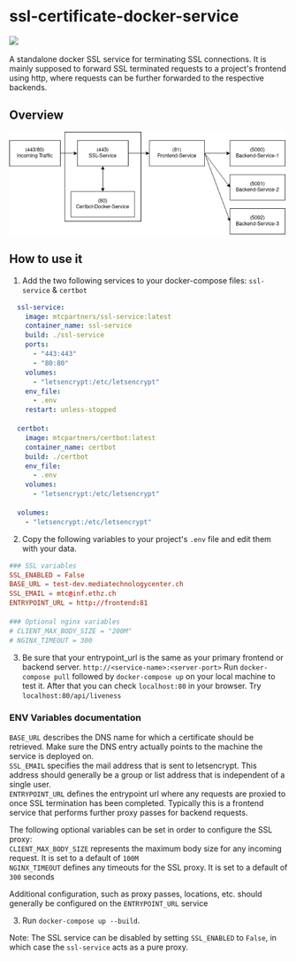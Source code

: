 # ssl-certificate-docker-service
<img src="https://img.shields.io/static/v1?label=status&message=in-review&color=orange">

A standalone docker SSL service for terminating SSL connections. It is mainly supposed to forward SSL terminated requests to a project's frontend using http, where requests can be further forwarded to the respective backends.

## Overview
<img src="example-frontend/SSL-Service-Overview.png" width="500" alt="ssl-overview">

## How to use it
1. Add the two following services to your docker-compose files: `ssl-service` & `certbot`
```yaml
  ssl-service:
    image: mtcpartners/ssl-service:latest
    container_name: ssl-service
    build: ./ssl-service
    ports:
      - "443:443"
      - "80:80"
    volumes:
      - "letsencrypt:/etc/letsencrypt"
    env_file:
      - .env
    restart: unless-stopped

  certbot:
    image: mtcpartners/certbot:latest
    container_name: certbot
    build: ./certbot
    env_file:
      - .env
    volumes:
      - "letsencrypt:/etc/letsencrypt"
    
  volumes:
    - "letsencrypt:/etc/letsencrypt"
```

2. Copy the following variables to your project's `.env` file and edit them with your data.
```conf
### SSL variables
SSL_ENABLED = False
BASE_URL = test-dev.mediatechnologycenter.ch
SSL_EMAIL = mtc@inf.ethz.ch
ENTRYPOINT_URL = http://frontend:81

### Optional nginx variables
# CLIENT_MAX_BODY_SIZE = "200M"
# NGINX_TIMEOUT = 300
```
3. Be sure that your entrypoint_url is the same as your primary frontend or backend server. 
   `http://<service-name>:<server-port>`
   Run `docker-compose pull` followed by `docker-compose up` on your local machine to test it.
   After that you can check `localhost:80` in your browser. 
   Try `localhost:80/api/liveness`

### ENV Variables documentation
`BASE_URL` describes the DNS name for which a certificate should be retrieved. Make sure the DNS entry actually points to the machine the service is deployed on.  
`SSL_EMAIL` specifies the mail address that is sent to letsencrypt. This address should generally be a group or list address that is independent of a single user.  
`ENTRYPOINT_URL` defines the entrypoint url where any requests are proxied to once SSL termination has been completed. Typically this is a frontend service that performs further proxy passes for backend requests.  

The following optional variables can be set in order to configure the SSL proxy:  
`CLIENT_MAX_BODY_SIZE` represents the maximum body size for any incoming request. It is set to a default of `100M`  
`NGINX_TIMEOUT` defines any timeouts for the SSL proxy. It is set to a default of `300` seconds 

Additional configuration, such as proxy passes, locations, etc. should generally be configured on the `ENTRYPOINT_URL` service 

3. Run `docker-compose up --build`.

Note: The SSL service can be disabled by setting `SSL_ENABLED` to `False`, in which case the `ssl-service` acts as a pure proxy.
